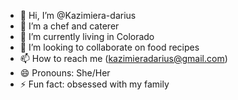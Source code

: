 - 👋 Hi, I’m @Kazimiera-darius
- 👀 I’m a chef and caterer 
- 🌱 I’m currently living in Colorado
- 💞️ I’m looking to collaborate on food recipes 
- 📫 How to reach me (kazimieradarius@gmail.com)
- 😄 Pronouns: She/Her
- ⚡ Fun fact: obsessed with my family 

<!---
Kazimiera-darius/Kazimiera-darius is a ✨ special ✨ repository because its `README.md` (this file) appears on your GitHub profile.
You can click the Preview link to take a look at your changes.
--->
